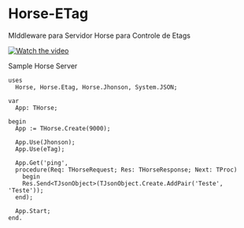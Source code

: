 # Horse-ETag
MIddleware para Servidor Horse para Controle de Etags

[![Watch the video](https://img.youtube.com/vi/3sx5resW8qM/maxresdefault.jpg)](https://www.youtube.com/embed/3sx5resW8qM)

Sample Horse Server
```delphi
uses
  Horse, Horse.Etag, Horse.Jhonson, System.JSON;

var
  App: THorse;

begin
  App := THorse.Create(9000);

  App.Use(Jhonson);
  App.Use(eTag);

  App.Get('ping',
  procedure(Req: THorseRequest; Res: THorseResponse; Next: TProc)
	begin
    Res.Send<TJsonObject>(TJsonObject.Create.AddPair('Teste', 'Teste'));
  end);

  App.Start;
end.
```
